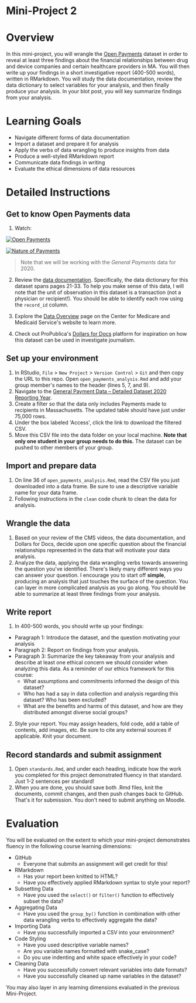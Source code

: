# Mini-Project 2

# Overview

In this mini-project, you will wrangle the [Open Payments](https://openpaymentsdata.cms.gov/) dataset in order to reveal at least three findings about the financial relationships between drug and device companies and certain healthcare providers in MA. You will then write up your findings in a short investigative report (400-500 words), written in RMarkdown. You will study the data documentation, review the data dictionary to select variables for your analysis, and then finally produce your analysis. In your blot post, you will key summarize findings from your analysis.

# Learning Goals

* Navigate different forms of data documentation
* Import a dataset and prepare it for analysis
* Apply the verbs of data wrangling to produce insights from data
* Produce a well-styled RMarkdown report
* Communicate data findings in writing
* Evaluate the ethical dimensions of data resources

# Detailed Instructions

## Get to know Open Payments data

1. Watch:

[![Open Payments](http://img.youtube.com/vi/2IT2YjXFP2U/0.jpg)](http://www.youtube.com/watch?v=2IT2YjXFP2U)

[![Nature of Payments](http://img.youtube.com/vi/5f5eIDI0cW8/0.jpg)](http://www.youtube.com/watch?v=5f5eIDI0cW8)

> Note that we will be working with the *General Payments* data for 2020.

2. Review the [data documentation](https://www.cms.gov/OpenPayments/Downloads/OpenPaymentsDataDictionary.pdf). Specifically, the data dictionary for this dataset spans pages 21-33. To help you make sense of this data, I will note that the unit of observation in this dataset is a transaction (not a physician or recipient!). You should be able to identify each row using the `record_id` column.  

3. Explore the [Data Overview](https://www.cms.gov/OpenPayments/Data) page on the Center for Medicare and Medicaid Service's website to learn more. 

4. Check out ProPublica's [Dollars for Docs](https://projects.propublica.org/docdollars/) platform for inspiration on how this dataset can be used in investigate journalism. 

## Set up your environment

1. In RStudio, `File` > `New Project` > `Version Control` > `Git` and then copy the URL to this repo. Open `open_payments_analysis.Rmd` and add your group member's names to the header (lines 5, 7, and 9). 
2. Navigate to the [General Payment Data – Detailed Dataset 2020 Reporting Year](https://openpaymentsdata.cms.gov/dataset/a08c4b30-5cf3-4948-ad40-36f404619019/data).
3. Create a filter so that the data only includes Payments made to recipients in Massachusetts. The updated table should have just under 75,000 rows. 
4. Under the box labeled 'Access', click the link to download the filtered CSV. 
5. Move this CSV file into the data folder on your local machine. **Note that only one student in your group needs to do this.** The dataset can be pushed to other members of your group.

## Import and prepare data

1. On line 36 of `open_payments_analysis.Rmd`, read the CSV file you just downloaded into a data frame. Be sure to use a descriptive variable name for your data frame. 
2. Following instructions in the `clean` code chunk to clean the data for analysis. 

## Wrangle the data

1. Based on your review of the CMS videos, the data documentation, and Dollars for Docs, decide upon one specific question about the financial relationships represented in the data that will motivate your data analysis.
2. Analyze the data, applying the data wrangling verbs towards answering the question you've identified. There's likely many different ways you can answer your question. I encourage you to start off **simple**, producing an analysis that just touches the surface of the question. You can layer in more complicated analysis as you go along. You should be able to summarize at least three findings from your analysis. 

## Write report

1. In 400-500 words, you should write up your findings:
  * Paragraph 1: Introduce the dataset, and the question motivating your analysis
  * Paragraph 2: Report on findings from your analysis.
  * Paragraph 3: Summarize the key takeaway from your analysis and describe at least one ethical concern we should consider when analyzing this data. As a reminder of our ethics framework for this course:
    * What assumptions and commitments informed the design of this dataset?
    * Who has had a say in data collection and analysis regarding this dataset? Who has been excluded?
    * What are the benefits and harms of this dataset, and how are they distributed amongst diverse social groups?
2. Style your report. You may assign headers, fold code, add a table of contents, add images, etc. Be sure to cite any external sources if applicable. Knit your document. 

## Record standards and submit assignment

1. Open `standards.Rmd`, and under each heading, indicate how the work you completed for this project demonstrated fluency in that standard. Just 1-2 sentences per standard!
2. When you are done, you should save both .Rmd files, knit the documents, commit changes, and then push changes back to GitHub. That's it for submission. You don't need to submit anything on Moodle. 

# Evaluation 

You will be evaluated on the extent to which your mini-project demonstrates fluency in the following course learning dimensions:

* GitHub
  * Everyone that submits an assignment will get credit for this!
* RMarkdown
  * Has your report been knitted to HTML?
  * Have you effectively applied RMarkdown syntax to style your report?
* Subsetting Data
  * Have you used the `select()` or `filter()` function to effectively subset the data?
* Aggregating Data
  * Have you used the `group_by()` function in combination with other data wrangling verbs to effectively aggregate the data?
* Importing Data
  * Have you successfully imported a CSV into your environment?
* Code Styling
  * Have you used descriptive variable names?
  * Are you variable names formatted with snake_case?
  * Do you use indenting and white space effectively in your code?
* Cleaning Data
  * Have you successfully convert relevant variables into date formats?
  * Have you successfully cleaned up name variables in the dataset?

You may also layer in any learning dimensions evaluated in the previous Mini-Project. 


